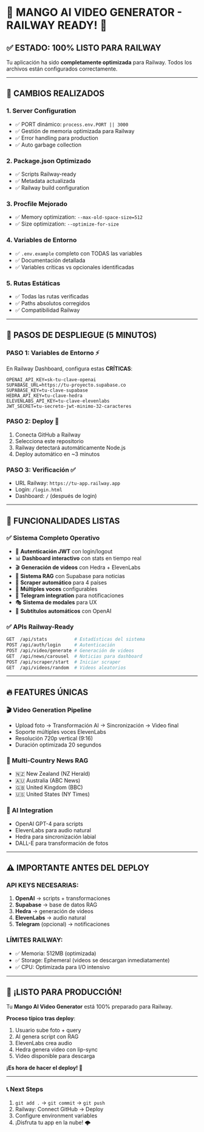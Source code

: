 # 🥭 MANGO AI VIDEO GENERATOR - RAILWAY READY! 🚀

## ✅ ESTADO: 100% LISTO PARA RAILWAY

Tu aplicación ha sido **completamente optimizada** para Railway. Todos los archivos están configurados correctamente.

---

## 🔧 CAMBIOS REALIZADOS

### **1. Server Configuration**
- ✅ PORT dinámico: `process.env.PORT || 3000`
- ✅ Gestión de memoria optimizada para Railway
- ✅ Error handling para production
- ✅ Auto garbage collection

### **2. Package.json Optimizado**
- ✅ Scripts Railway-ready
- ✅ Metadata actualizada
- ✅ Railway build configuration

### **3. Procfile Mejorado**
- ✅ Memory optimization: `--max-old-space-size=512`
- ✅ Size optimization: `--optimize-for-size`

### **4. Variables de Entorno**
- ✅ `.env.example` completo con TODAS las variables
- ✅ Documentación detallada
- ✅ Variables críticas vs opcionales identificadas

### **5. Rutas Estáticas**
- ✅ Todas las rutas verificadas
- ✅ Paths absolutos corregidos
- ✅ Compatibilidad Railway

---

## 🚀 PASOS DE DESPLIEGUE (5 MINUTOS)

### **PASO 1: Variables de Entorno** ⚡
En Railway Dashboard, configura estas **CRÍTICAS**:
```env
OPENAI_API_KEY=sk-tu-clave-openai
SUPABASE_URL=https://tu-proyecto.supabase.co
SUPABASE_KEY=tu-clave-supabase
HEDRA_API_KEY=tu-clave-hedra
ELEVENLABS_API_KEY=tu-clave-elevenlabs
JWT_SECRET=tu-secreto-jwt-minimo-32-caracteres
```

### **PASO 2: Deploy** 🚀
1. Conecta GitHub a Railway
2. Selecciona este repositorio
3. Railway detectará automáticamente Node.js
4. Deploy automático en ~3 minutos

### **PASO 3: Verificación** ✅
- URL Railway: `https://tu-app.railway.app`
- Login: `/login.html`
- Dashboard: `/` (después de login)

---

## 🎯 FUNCIONALIDADES LISTAS

### **✅ Sistema Completo Operativo**
- 🔐 **Autenticación JWT** con login/logout
- 📊 **Dashboard interactivo** con stats en tiempo real
- 🎬 **Generación de videos** con Hedra + ElevenLabs
- 🤖 **Sistema RAG** con Supabase para noticias
- 📰 **Scraper automático** para 4 países
- 🎵 **Múltiples voces** configurables
- 📱 **Telegram integration** para notificaciones
- 🎭 **Sistema de modales** para UX
- 📝 **Subtítulos automáticos** con OpenAI

### **✅ APIs Railway-Ready**
```bash
GET  /api/stats          # Estadísticas del sistema
POST /api/auth/login     # Autenticación
POST /api/video/generate # Generación de videos
GET  /api/news/carousel  # Noticias para dashboard
POST /api/scraper/start  # Iniciar scraper
GET  /api/videos/random  # Videos aleatorios
```

---

## 🔥 FEATURES ÚNICAS

### **🎬 Video Generation Pipeline**
- Upload foto → Transformación AI → Sincronización → Video final
- Soporte múltiples voces ElevenLabs
- Resolución 720p vertical (9:16)
- Duración optimizada 20 segundos

### **📰 Multi-Country News RAG**
- 🇳🇿 New Zealand (NZ Herald)
- 🇦🇺 Australia (ABC News)
- 🇬🇧 United Kingdom (BBC)
- 🇺🇸 United States (NY Times)

### **🤖 AI Integration**
- OpenAI GPT-4 para scripts
- ElevenLabs para audio natural
- Hedra para sincronización labial
- DALL-E para transformación de fotos

---

## ⚠️ IMPORTANTE ANTES DEL DEPLOY

### **API KEYS NECESARIAS**:
1. **OpenAI** → scripts + transformaciones
2. **Supabase** → base de datos RAG
3. **Hedra** → generación de videos
4. **ElevenLabs** → audio natural
5. **Telegram** (opcional) → notificaciones

### **LÍMITES RAILWAY**:
- ✅ Memoria: 512MB (optimizada)
- ✅ Storage: Ephemeral (videos se descargan inmediatamente)
- ✅ CPU: Optimizada para I/O intensivo

---

## 🎉 ¡LISTO PARA PRODUCCIÓN!

Tu **Mango AI Video Generator** está 100% preparado para Railway. 

**Proceso típico tras deploy**:
1. Usuario sube foto + query
2. AI genera script con RAG
3. ElevenLabs crea audio
4. Hedra genera video con lip-sync
5. Video disponible para descarga

**¡Es hora de hacer el deploy! 🚀**

---

### 📞 Next Steps
1. `git add .` → `git commit` → `git push`
2. Railway: Connect GitHub → Deploy
3. Configure environment variables
4. ¡Disfruta tu app en la nube! 🌩️